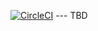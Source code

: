 [![CircleCI](https://circleci.com/gh/jerbome/tusRx.svg?style=svg)](https://circleci.com/gh/jerbome/tusRx)
--- TBD

